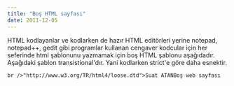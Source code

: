 ```yaml
---
title: "Boş HTML sayfası"
date: 2011-12-05
---
```


HTML kodlayanlar ve kodlarken de hazır HTML editörleri yerine notepad, notepad++, gedit gibi programlar kullanan cengaver kodcular için her seferinde html şablonunu yazmamak için boş HTML şablonu aşağıdadır. Aşağıdaki şablon transistional'dır. Yani kodlarken strict'e göre daha esnektir.

```
br />"http://www.w3.org/TR/html4/loose.dtd">Suat ATANBoş web sayfası
```
